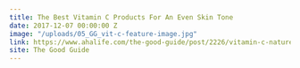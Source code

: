```yaml
---
title: The Best Vitamin C Products For An Even Skin Tone
date: 2017-12-07 00:00:00 Z
image: "/uploads/05_GG_vit-c-feature-image.jpg"
link: https://www.ahalife.com/the-good-guide/post/2226/vitamin-c-natures-spot-treatment
site: The Good Guide
---
```


